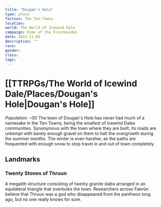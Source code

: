 ```yaml
---
title: "Dougan's Hole"
type: place
faction: The Ten-Towns
location: 
world: The World of Icewind Dale
campaign: Rime of the Frostmaiden
date: 2022-11-05
description: ""
race: 
gender: 
class: 
tags: 
---
```

# [[TTRPGs/The World of Icewind Dale/Places/Dougan's Hole|Dougan's Hole]]
_Population: ~50_
The town of Dougan's Hole has never had much of a namesake in the Ten-Towns, being the smallest of Icewind Dales communities. Synonymous with the town where they are built, its roads are unkempt with barely enough gravel on them to halt the overgrowth during the summer months. The winter is even harsher, as the paths are frequented with enough snow to stop travel in and out of town completely.

## Landmarks
### Twenty Stones of Thruun
A megalith structure consisting of twenty granite slabs arranged in an equilateral triangle that overlooks the town. Researchers across Faerûn believe that Thruun was a god who disappeared from the pantheon long ago, but no one really knows for sure.